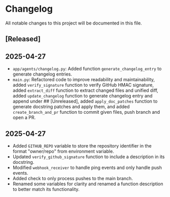 # Changelog

All notable changes to this project will be documented in this file.

## [Released]

## 2025-04-27
* `app/agents/changelog.py`: Added function `generate_changelog_entry` to generate changelog entries.
* `main.py`: Refactored code to improve readability and maintainability, added `verify_signature` function to verify GitHub HMAC signature, added `extract_diff` function to extract changed files and unified diff, added `update_changelog` function to generate changelog entry and append under ## [Unreleased], added `apply_doc_patches` function to generate docstring patches and apply them, and added `create_branch_and_pr` function to commit given files, push branch and open a PR.

## 2025-04-27
- Added `GITHUB_REPO` variable to store the repository identifier in the format "owner/repo" from environment variable.
- Updated `verify_github_signature` function to include a description in its docstring.
- Modified `webhook_receiver` to handle ping events and only handle push events.
- Added check to only process pushes to the main branch.
- Renamed some variables for clarity and renamed a function description to better match its functionality.